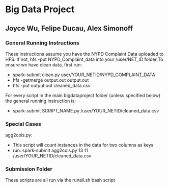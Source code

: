# Big Data Project
## Joyce Wu, Felipe Ducau, Alex Simonoff

### General Running Instructions
These instructions assume you have the NYPD Complaint Data uploaded to HFS. If not, hfs -put NYPD_Complaint_data into your /user/NET_ID folder
To ensure we have clean data, first run:
  * spark-submit clean.py user/YOUR_NETID/NYPD_COMPLAINT_DATA
  * hfs -getmerge output.out output.out
  * hfs -put output.out cleaned_data.csv

For every script in the main bigdataproject folder (unless specified below) the general running instruction is:
  * spark-submit SCRIPT_NAME.py /user/YOUR_NETID/cleaned_data.csv

### Special Cases
agg2cols.py:
  * This script will count instances in the data for two columns as keys
  * run: spark-submit agg2cols.py 13 11 /user/YOUR_NETID/cleaned_data.csv

### Submission Folder
These scripts are all run via the runall.sh bash script

